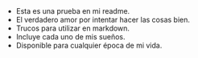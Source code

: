 ##
* Esta es una prueba en mi readme.
* El verdadero amor por intentar hacer las cosas bien.
* Trucos para utilizar en markdown.
* Incluye cada uno de mis sueños.
* Disponible para cualquier época de mi vida.